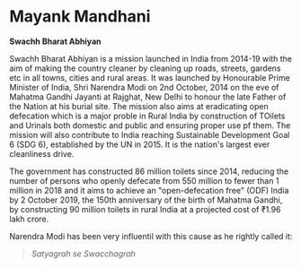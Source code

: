 # Mayank Mandhani

__Swachh Bharat Abhiyan__

Swachh Bharat Abhiyan is a mission launched in India from 2014-19 with the aim of making the country cleaner
by cleaning up roads, streets, gardens etc in all towns, cities and rural areas. It was launched by Honourable Prime Minister of India, Shri Narendra Modi 
on 2nd October, 2014 on the eve of Mahatma Gandhi Jayanti at Rajghat, New Delhi to honour the late Father of the Nation at his  burial site.
The mission also aims at eradicating open defecation which is a major proble in Rural India by construction of TOilets and Urinals both domestic
and public and ensuring proper use pf them. The mission will also contribute to India reaching Sustainable Development Goal 6 (SDG 6), established by the UN in 2015.
It is the nation's largest ever cleanliness drive.

The government has constructed 86 million toilets since 2014, reducing the number of persons who openly defecate from 550 million to fewer than 1 million in 2018 and 
it aims to achieve an "open-defecation free" (ODF) India by 2 October 2019, the 150th anniversary of the birth of Mahatma Gandhi, by constructing
90 million toilets in rural India at a projected cost of ₹1.96 lakh crore.

Narendra Modi has been very influentil with this cause as he rightly called it:
> _Satyagrah se Swacchagrah_
